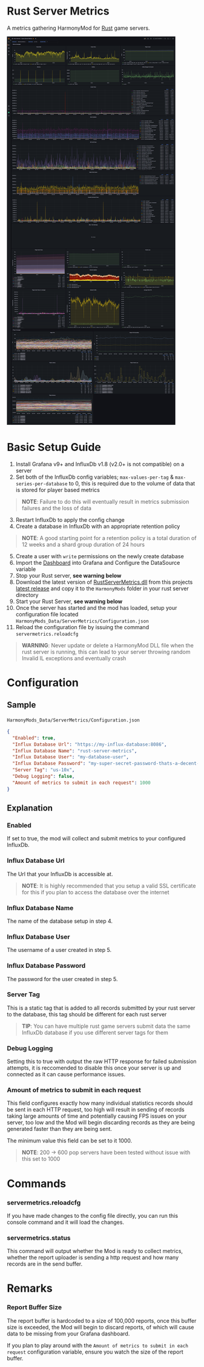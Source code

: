 # Rust Server Metrics
A metrics gathering HarmonyMod for [Rust](https://playrust.com) game servers.

![grafana-preview](.github/readme-image.png)

# Basic Setup Guide
1. Install Grafana v9+ and InfluxDb v1.8 (v2.0+ is not compatible) on a server
2. Set both of the InfluxDb config variables; `max-values-per-tag` & `max-series-per-database` to 0, this is required due to the volume of data that is stored for player based metrics
> **NOTE**: Failure to do this will eventually result in metrics submission failures and the loss of data
3. Restart InfluxDb to apply the config change
4. Create a database in InfluxDb with an appropriate retention policy
> **NOTE**: A good starting point for a retention policy is a total duration of 12 weeks and a shard group duration of 24 hours
5. Create a user with `write` permissions on the newly create database
6. Import the [Dashboard](https://github.com/Pinkstink-Rust/Rust-Server-Metrics/releases/latest/download/Grafana-Dashboard.json) into Grafana and Configure the DataSource variable
7. Stop your Rust server, **see warning below**
8. Download the latest version of [RustServerMetrics.dll](https://github.com/Pinkstink-Rust/Rust-Server-Metrics/releases/latest/download/RustServerMetrics.dll) from this projects [latest release](https://github.com/Pinkstink-Rust/Rust-Server-Metrics/releases/latest) and copy it to the `HarmonyMods` folder in your rust server directory
9. Start your Rust Server, **see warning below**
10. Once the server has started and the mod has loaded, setup your configuration file located `HarmonyMods_Data/ServerMetrics/Configuration.json`
11. Reload the configuration file by issuing the command `servermetrics.reloadcfg`

> **WARNING**: Never update or delete a HarmonyMod DLL file when the rust server is running, this can lead to your server throwing random Invalid IL exceptions and eventually crash

# Configuration
## Sample
 `HarmonyMods_Data/ServerMetrics/Configuration.json`
```json
{
  "Enabled": true,
  "Influx Database Url": "https://my-influx-database:8086",
  "Influx Database Name": "rust-server-metrics",
  "Influx Database User": "my-database-user",
  "Influx Database Password": "my-super-secret-password-thats-a-decent-size",
  "Server Tag": "us-10x",
  "Debug Logging": false,
  "Amount of metrics to submit in each request": 1000
}
```

## Explanation
### Enabled
If set to true, the mod will collect and submit metrics to your configured InfluxDb.

### Influx Database Url
The Url that your InfluxDb is accessible at.

> **NOTE**: It is highly recommended that you setup a valid SSL certificate for this if you plan to access the database over the internet

### Influx Database Name
The name of the database setup in step 4.

### Influx Database User
The username of a user created in step 5.

### Influx Database Password
The password for the user created in step 5.

### Server Tag
This is a static tag that is added to all records submitted by your rust server to the database, this tag should be different for each rust server

> **TIP**: You can have multiple rust game servers submit data the same InfluxDb database if you use different server tags for them

### Debug Logging
Setting this to true with output the raw HTTP response for failed submission attempts, it is reccomended to disable this once your server is up and connected as it can cause performance issues.

### Amount of metrics to submit in each request
This field configures exactly how many individual statistics records should be sent in each HTTP request, too high will result in sending of records taking large amounts of time and potentially causing FPS issues on your server, too low and the Mod will begin discarding records as they are being generated faster than they are being sent.

The minimum value this field can be set to it 1000.

> **NOTE**: 200 -> 600 pop servers have been tested without issue with this set to 1000

# Commands
### servermetrics.reloadcfg
If you have made changes to the config file directly, you can run this console command and it will load the changes.

### servermetrics.status
This command will output whether the Mod is ready to collect metrics, whether the report uploader is sending a http request and how many records are in the send buffer.

# Remarks
### Report Buffer Size
The report buffer is hardcoded to a size of 100,000 reports, once this buffer size is exceeded, the Mod will begin to discard reports, of which will cause data to be missing from your Grafana dashboard.

If you plan to play around with the `Amount of metrics to submit in each request` configuration variable, ensure you watch the size of the report buffer.
